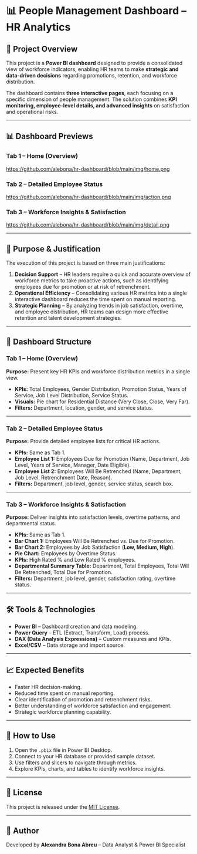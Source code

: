 # 📊 People Management Dashboard – HR Analytics

## 📌 Project Overview
This project is a **Power BI dashboard** designed to provide a consolidated view of workforce indicators, enabling HR teams to make **strategic and data-driven decisions** regarding promotions, retention, and workforce distribution.  

The dashboard contains **three interactive pages**, each focusing on a specific dimension of people management. The solution combines **KPI monitoring, employee-level details, and advanced insights** on satisfaction and operational risks.

---

## 📊 Dashboard Previews

### Tab 1 – Home (Overview)  
https://github.com/alebona/hr-dashboard/blob/main/img/home.png

### Tab 2 – Detailed Employee Status  
https://github.com/alebona/hr-dashboard/blob/main/img/action.png

### Tab 3 – Workforce Insights & Satisfaction  
https://github.com/alebona/hr-dashboard/blob/main/img/detail.png

---

## 🎯 Purpose & Justification
The execution of this project is based on three main justifications:

1. **Decision Support** – HR leaders require a quick and accurate overview of workforce metrics to take proactive actions, such as identifying employees due for promotion or at risk of retrenchment.
2. **Operational Efficiency** – Consolidating various HR metrics into a single interactive dashboard reduces the time spent on manual reporting.
3. **Strategic Planning** – By analyzing trends in job satisfaction, overtime, and employee distribution, HR teams can design more effective retention and talent development strategies.

---

## 📂 Dashboard Structure

### **Tab 1 – Home (Overview)**
**Purpose:** Present key HR KPIs and workforce distribution metrics in a single view.
- **KPIs:** Total Employees, Gender Distribution, Promotion Status, Years of Service, Job Level Distribution, Service Status.
- **Visuals:** Pie chart for Residential Distance (Very Close, Close, Very Far).
- **Filters:** Department, location, gender, and service status.

---

### **Tab 2 – Detailed Employee Status**
**Purpose:** Provide detailed employee lists for critical HR actions.
- **KPIs:** Same as Tab 1.
- **Employee List 1:** Employees Due for Promotion (Name, Department, Job Level, Years of Service, Manager, Date Eligible).
- **Employee List 2:** Employees Will Be Retrenched (Name, Department, Job Level, Retrenchment Date, Reason).
- **Filters:** Department, job level, gender, service status, search box.

---

### **Tab 3 – Workforce Insights & Satisfaction**
**Purpose:** Deliver insights into satisfaction levels, overtime patterns, and departmental status.
- **KPIs:** Same as Tab 1.
- **Bar Chart 1:** Employees Will Be Retrenched vs. Due for Promotion.
- **Bar Chart 2:** Employees by Job Satisfaction (**Low, Medium, High**).
- **Pie Chart:** Employees by Overtime Status.
- **KPIs:** High Rated % and Low Rated % employees.
- **Departmental Summary Table:** Department, Total Employees, Total Will Be Retrenched, Total Due for Promotion.
- **Filters:** Department, job level, gender, satisfaction rating, overtime status.

---

## 🛠️ Tools & Technologies
- **Power BI** – Dashboard creation and data modeling.
- **Power Query** – ETL (Extract, Transform, Load) process.
- **DAX (Data Analysis Expressions)** – Custom measures and KPIs.
- **Excel/CSV** – Data storage and import source.

---

## 📈 Expected Benefits
- Faster HR decision-making.
- Reduced time spent on manual reporting.
- Clear identification of promotion and retrenchment risks.
- Better understanding of workforce satisfaction and engagement.
- Strategic workforce planning capability.

---

## 🚀 How to Use
1. Open the `.pbix` file in Power BI Desktop.
2. Connect to your HR database or provided sample dataset.
3. Use filters and slicers to navigate through metrics.
4. Explore KPIs, charts, and tables to identify workforce insights.

---

## 📜 License
This project is released under the [MIT License](LICENSE).

---

## 👤 Author
Developed by **Alexandra Bona Abreu** – Data Analyst & Power BI Specialist  

